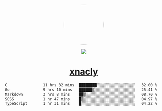 <p align="center">
  <img style="border-radius: 100px" width="128" height="128" src="https://avatars.githubusercontent.com/u/47723417?v=4"/>
</p>
<p align="center">
  <img src="https://komarev.com/ghpvc/?username=xnacly&&style=flat-square"/>
</p>

<h1 align="center"><a href="https://xnacly.me"> xnacly</a> </h1>

<!--START_SECTION:waka-->

```txt
C                11 hrs 32 mins  ████████░░░░░░░░░░░░░░░░░   32.00 %
Go               9 hrs 10 mins   ██████▒░░░░░░░░░░░░░░░░░░   25.41 %
Markdown         3 hrs 8 mins    ██▒░░░░░░░░░░░░░░░░░░░░░░   08.70 %
SCSS             1 hr 47 mins    █▒░░░░░░░░░░░░░░░░░░░░░░░   04.97 %
TypeScript       1 hr 31 mins    █░░░░░░░░░░░░░░░░░░░░░░░░   04.22 %
```

<!--END_SECTION:waka-->
